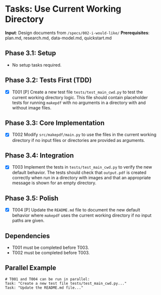 # Tasks: Use Current Working Directory

**Input**: Design documents from `/specs/002-i-would-like/`
**Prerequisites**: plan.md, research.md, data-model.md, quickstart.md

## Phase 3.1: Setup
- No setup tasks required.

## Phase 3.2: Tests First (TDD)
- [x] T001 [P] Create a new test file `tests/test_main_cwd.py` to test the current working directory logic. This file should contain placeholder tests for running `makepdf` with no arguments in a directory with and without image files.

## Phase 3.3: Core Implementation
- [x] T002 Modify `src/makepdf/main.py` to use the files in the current working directory if no input files or directories are provided as arguments.

## Phase 3.4: Integration
- [x] T003 Implement the tests in `tests/test_main_cwd.py` to verify the new default behavior. The tests should check that `output.pdf` is created correctly when run in a directory with images and that an appropriate message is shown for an empty directory.

## Phase 3.5: Polish
- [x] T004 [P] Update the `README.md` file to document the new default behavior where `makepdf` uses the current working directory if no input paths are given.

## Dependencies
- T001 must be completed before T003.
- T002 must be completed before T003.

## Parallel Example
```
# T001 and T004 can be run in parallel:
Task: "Create a new test file tests/test_main_cwd.py..."
Task: "Update the README.md file..."
```
